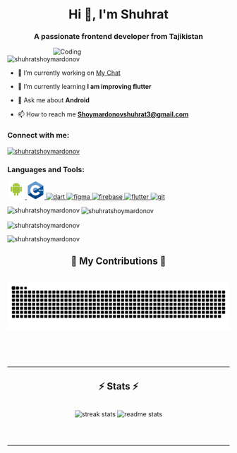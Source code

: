 <!--[![MasterHead](https://media.tenor.com/cKgOapMuyWcAAAAM/coding-developer-code.gif)](https://shuhratshoymardonov.io)-->
<h1 align="center">Hi 👋, I'm Shuhrat</h1>
<h3 align="center">A passionate frontend developer from Tajikistan</h3>
<img align="right" alt="Coding" width="400" src="https://encrypted-tbn0.gstatic.com/images?q=tbn:ANd9GcTNUvPwcjrYNWQG10Chtdy23kd9_dJTmL_M9w&s.gif">

<p align="left"> <img src="https://komarev.com/ghpvc/?username=shuhratshoymardonov&label=Profile%20views&color=0e75b6&style=flat" alt="shuhratshoymardonov" /> </p>

- 🔭 I’m currently working on [My Chat](https://github.com/ShuhratShoymardonov/My_Chat.git)

- 🌱 I’m currently learning **I am improving flutter**

- 💬 Ask me about **Android**

- 📫 How to reach me **Shoymardonovshuhrat3@gmail.com**

<h3 align="left">Connect with me:</h3>
<p align="left">
<a href="https://linkedin.com/in/shuhratshoymardonov" target="blank"><img align="center" src="https://raw.githubusercontent.com/rahuldkjain/github-profile-readme-generator/master/src/images/icons/Social/linked-in-alt.svg" alt="shuhratshoymardonov" height="30" width="40" /></a>
</p>

<h3 align="left">Languages and Tools:</h3>
<p align="left"> <a href="https://developer.android.com" target="_blank" rel="noreferrer"> <img src="https://raw.githubusercontent.com/devicons/devicon/master/icons/android/android-original-wordmark.svg" alt="android" width="40" height="40"/> </a> <a href="https://www.w3schools.com/cpp/" target="_blank" rel="noreferrer"> <img src="https://raw.githubusercontent.com/devicons/devicon/master/icons/cplusplus/cplusplus-original.svg" alt="cplusplus" width="40" height="40"/> </a> <a href="https://dart.dev" target="_blank" rel="noreferrer"> <img src="https://www.vectorlogo.zone/logos/dartlang/dartlang-icon.svg" alt="dart" width="40" height="40"/> </a> <a href="https://www.figma.com/" target="_blank" rel="noreferrer"> <img src="https://www.vectorlogo.zone/logos/figma/figma-icon.svg" alt="figma" width="40" height="40"/> </a> <a href="https://firebase.google.com/" target="_blank" rel="noreferrer"> <img src="https://www.vectorlogo.zone/logos/firebase/firebase-icon.svg" alt="firebase" width="40" height="40"/> </a> <a href="https://flutter.dev" target="_blank" rel="noreferrer"> <img src="https://www.vectorlogo.zone/logos/flutterio/flutterio-icon.svg" alt="flutter" width="40" height="40"/> </a> <a href="https://git-scm.com/" target="_blank" rel="noreferrer"> <img src="https://www.vectorlogo.zone/logos/git-scm/git-scm-icon.svg" alt="git" width="40" height="40"/> </a> </p>

<p><img align="left" src="https://github-readme-stats.vercel.app/api/top-langs?username=shuhratshoymardonov&show_icons=true&locale=en&layout=compact" alt="shuhratshoymardonov" /></p>

<p>&nbsp;<img align="center" src="https://github-readme-stats.vercel.app/api?username=shuhratshoymardonov&show_icons=true&locale=en" alt="shuhratshoymardonov" /></p>

<p><img align="center" src="https://github-readme-streak-stats.herokuapp.com/?user=shuhratshoymardonov&" alt="shuhratshoymardonov" /></p>


<p align="left"> <img src="https://komarev.com/ghpvc/?username=shuhratshoymardonov&label=Profile%20views&color=0e75b6&style=flat" alt="shuhratshoymardonov" /> </p>

<div align="center">
  <h2>🐍 My Contributions 🐍</h2>
  <br>
  <img alt="snake eating my contributions" src="https://raw.githubusercontent.com/salesp07/salesp07/output/github-contribution-grid-snake.svg" />
  
  <br/><br/><br/>
</div>

<hr/>

<h2 align="center">⚡ Stats ⚡</h2>
<br>
<div align=center>
  <img width=390 src="https://github-readme-streak-stats-salesp07.vercel.app/?user=salesp07&count_private=true&theme=react&border_radius=10" alt="streak stats"/>
  <img width=390 src="https://github-readme-stats-salesp07.vercel.app/api?username=salesp07&count_private=true&show_icons=true&theme=react&rank_icon=github&border_radius=10" alt="readme stats" />
  <br/>
<!-- <img width=325 align="center" src="https://github-readme-stats-salesp07.vercel.app/api/top-langs/?username=salesp07&hide=HTML&langs_count=8&layout=compact&theme=react&border_radius=10&size_weight=0.5&count_weight=0.5&exclude_repo=github-readme-stats" alt="top langs" />-->
</div>

<br/><br/>

<hr/>

<br/>

<br/>
